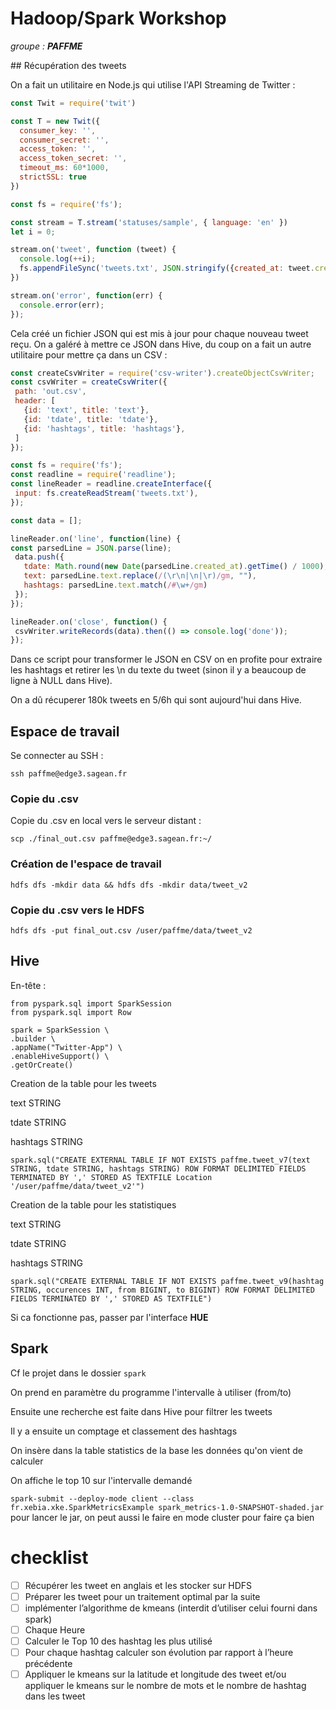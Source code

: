 # Hadoop/Spark Workshop
*groupe : **PAFFME***

## Récupération des tweets

On a fait un utilitaire en Node.js qui utilise l'API Streaming de Twitter :

```js
const Twit = require('twit')

const T = new Twit({
  consumer_key: '',
  consumer_secret: '',
  access_token: '',
  access_token_secret: '',
  timeout_ms: 60*1000,
  strictSSL: true
})

const fs = require('fs');

const stream = T.stream('statuses/sample', { language: 'en' })
let i = 0;

stream.on('tweet', function (tweet) {
  console.log(++i);
  fs.appendFileSync('tweets.txt', JSON.stringify({created_at: tweet.created_at, text: tweet.text}) + '\n');
})

stream.on('error', function(err) {
  console.error(err);
});
 ```
 
 Cela créé un fichier JSON qui est mis à jour pour chaque nouveau tweet reçu. On a galéré à mettre ce JSON dans Hive, du coup on a fait un autre utilitaire pour mettre ça dans un CSV :
 
 ```js
const createCsvWriter = require('csv-writer').createObjectCsvWriter;
const csvWriter = createCsvWriter({
  path: 'out.csv',
  header: [
    {id: 'text', title: 'text'},
    {id: 'tdate', title: 'tdate'},
    {id: 'hashtags', title: 'hashtags'},
  ]
});

const fs = require('fs');
const readline = require('readline');
const lineReader = readline.createInterface({
  input: fs.createReadStream('tweets.txt'),
});

const data = [];

lineReader.on('line', function(line) {
 const parsedLine = JSON.parse(line);
  data.push({
    tdate: Math.round(new Date(parsedLine.created_at).getTime() / 1000),
    text: parsedLine.text.replace(/(\r\n|\n|\r)/gm, ""),
    hashtags: parsedLine.text.match(/#\w+/gm)
  });
});

lineReader.on('close', function() {
  csvWriter.writeRecords(data).then(() => console.log('done'));
});
 ```
 
Dans ce script pour transformer le JSON en CSV on en profite pour extraire les hashtags et retirer les \n du texte du tweet (sinon il y a beaucoup de ligne à NULL dans Hive).

On a dû récuperer 180k tweets en 5/6h qui sont aujourd'hui dans Hive.

## Espace de travail
Se connecter au SSH : 

    ssh paffme@edge3.sagean.fr

### Copie du .csv
Copie du .csv en local vers le serveur distant :

    scp ./final_out.csv paffme@edge3.sagean.fr:~/

### Création de l'espace de travail
    hdfs dfs -mkdir data && hdfs dfs -mkdir data/tweet_v2

### Copie du .csv vers le HDFS
    hdfs dfs -put final_out.csv /user/paffme/data/tweet_v2

## Hive
En-tête : 

    from pyspark.sql import SparkSession
    from pyspark.sql import Row

    spark = SparkSession \
    .builder \
    .appName("Twitter-App") \
    .enableHiveSupport() \
    .getOrCreate()

Creation de la table pour les tweets

text STRING

tdate STRING

hashtags STRING

    spark.sql("CREATE EXTERNAL TABLE IF NOT EXISTS paffme.tweet_v7(text STRING, tdate STRING, hashtags STRING) ROW FORMAT DELIMITED FIELDS TERMINATED BY ',' STORED AS TEXTFILE Location '/user/paffme/data/tweet_v2'")

Creation de la table pour les statistiques

text STRING

tdate STRING

hashtags STRING



    spark.sql("CREATE EXTERNAL TABLE IF NOT EXISTS paffme.tweet_v9(hashtag STRING, occurences INT, from BIGINT, to BIGINT) ROW FORMAT DELIMITED FIELDS TERMINATED BY ',' STORED AS TEXTFILE")


Si ca fonctionne pas, passer par l'interface **HUE**

## Spark

Cf le projet dans le dossier `spark`

On prend en paramètre du programme l'intervalle à utiliser (from/to)

Ensuite une recherche est faite dans Hive pour filtrer les tweets

Il y a ensuite un comptage et classement des hashtags

On insère dans la table statistics de la base les données qu'on vient de calculer

On affiche le top 10 sur l'intervalle demandé

`spark-submit --deploy-mode client --class fr.xebia.xke.SparkMetricsExample spark_metrics-1.0-SNAPSHOT-shaded.jar` pour lancer le jar, on peut aussi le faire en mode cluster pour faire ça bien

# checklist

- [ ] Récupérer les tweet en anglais et les stocker sur HDFS
- [ ] Préparer les tweet pour un traitement optimal par la suite
- [ ] implémenter l’algorithme de kmeans (interdit d’utiliser celui fourni dans spark)
- [ ] Chaque Heure
- [ ] Calculer le Top 10 des hashtag les plus utilisé
- [ ] Pour chaque hashtag calculer son évolution par rapport à l’heure précédente
- [ ] Appliquer le kmeans sur la latitude et longitude des tweet et/ou appliquer le kmeans sur le nombre de mots et le nombre de hashtag dans les tweet
